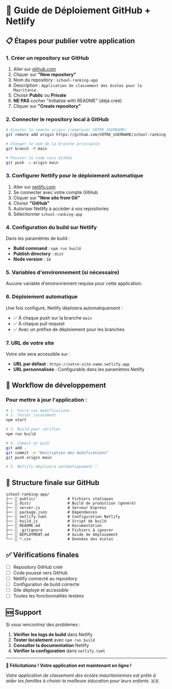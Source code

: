 # 🚀 Guide de Déploiement GitHub + Netlify

## 📋 Étapes pour publier votre application

### 1. **Créer un repository sur GitHub**

1. Aller sur [github.com](https://github.com)
2. Cliquer sur **"New repository"**
3. Nom du repository : `school-ranking-app`
4. Description : `Application de classement des écoles pour la Mauritanie`
5. Choisir **Public** ou **Private**
6. **NE PAS** cocher "Initialize with README" (déjà créé)
7. Cliquer sur **"Create repository"**

### 2. **Connecter le repository local à GitHub**

```bash
# Ajouter le remote origin (remplacer VOTRE_USERNAME)
git remote add origin https://github.com/VOTRE_USERNAME/school-ranking-app.git

# Changer le nom de la branche principale
git branch -M main

# Pousser le code vers GitHub
git push -u origin main
```

### 3. **Configurer Netlify pour le déploiement automatique**

1. Aller sur [netlify.com](https://netlify.com)
2. Se connecter avec votre compte GitHub
3. Cliquer sur **"New site from Git"**
4. Choisir **"GitHub"**
5. Autoriser Netlify à accéder à vos repositories
6. Sélectionner `school-ranking-app`

### 4. **Configuration du build sur Netlify**

Dans les paramètres de build :

- **Build command** : `npm run build`
- **Publish directory** : `dist`
- **Node version** : `18`

### 5. **Variables d'environnement (si nécessaire)**

Aucune variable d'environnement requise pour cette application.

### 6. **Déploiement automatique**

Une fois configuré, Netlify déploiera automatiquement :
- ✅ À chaque push sur la branche `main`
- ✅ À chaque pull request
- ✅ Avec un préfixe de déploiement pour les branches

### 7. **URL de votre site**

Votre site sera accessible sur :
- **URL par défaut** : `https://votre-site-name.netlify.app`
- **URL personnalisée** : Configurable dans les paramètres Netlify

## 🔄 Workflow de développement

### Pour mettre à jour l'application :

```bash
# 1. Faire vos modifications
# 2. Tester localement
npm start

# 3. Build pour vérifier
npm run build

# 4. Commit et push
git add .
git commit -m "Description des modifications"
git push origin main

# 5. Netlify déploiera automatiquement !
```

## 📁 Structure finale sur GitHub

```
school-ranking-app/
├── 📁 public/              # Fichiers statiques
├── 📁 dist/                # Build de production (généré)
├── 📄 server.js            # Serveur Express
├── 📄 package.json         # Dépendances
├── 📄 netlify.toml         # Configuration Netlify
├── 📄 build.js             # Script de build
├── 📄 README.md            # Documentation
├── 📄 .gitignore           # Fichiers à ignorer
├── 📄 DEPLOYMENT.md        # Guide de déploiement
└── 📄 *.csv                # Données des écoles
```

## ✅ Vérifications finales

- [ ] Repository GitHub créé
- [ ] Code poussé vers GitHub
- [ ] Netlify connecté au repository
- [ ] Configuration de build correcte
- [ ] Site déployé et accessible
- [ ] Toutes les fonctionnalités testées

## 🆘 Support

Si vous rencontrez des problèmes :

1. **Vérifier les logs de build** dans Netlify
2. **Tester localement** avec `npm run build`
3. **Consulter la documentation** Netlify
4. **Vérifier la configuration** dans `netlify.toml`

---

**🎉 Félicitations ! Votre application est maintenant en ligne !**

*Votre application de classement des écoles mauritaniennes est prête à aider les familles à choisir la meilleure éducation pour leurs enfants.* 🇲🇷

